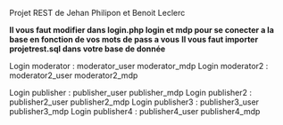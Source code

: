 Projet REST de Jehan Philipon et Benoit Leclerc

**Il vous faut modifier dans login.php login et mdp pour se conecter a la base en fonction de vos mots de pass a vous**
**Il vous faut importer projetrest.sql dans votre base de donnée**

Login moderator : moderator_user moderator_mdp
Login moderator2 : moderator2_user moderator2_mdp

Login publisher : publisher_user publisher_mdp
Login publisher2 : publisher2_user publisher2_mdp
Login publisher3 : publisher3_user publisher3_mdp
Login publisher4 : publisher4_user publisher4_mdp
